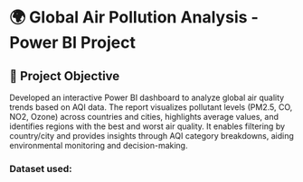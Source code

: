 # 🌍 Global Air Pollution Analysis - Power BI Project
## 🎯 Project Objective
Developed an interactive Power BI dashboard to analyze global air quality trends based on AQI data. The report visualizes pollutant levels (PM2.5, CO, NO2, Ozone) across countries and cities, highlights average values, and identifies regions with the best and worst air quality. It enables filtering by country/city and provides insights through AQI category breakdowns, aiding environmental monitoring and decision-making.

### Dataset used:

